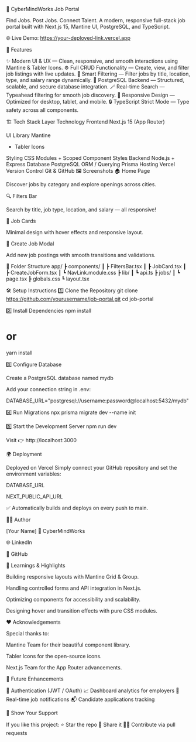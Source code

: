 💼 CyberMindWorks Job Portal

Find Jobs. Post Jobs. Connect Talent.
A modern, responsive full-stack job portal built with Next.js 15, Mantine UI, PostgreSQL, and TypeScript.

🌐 Live Demo: https://your-deployed-link.vercel.app

🚀 Features

✨ Modern UI & UX — Clean, responsive, and smooth interactions using Mantine & Tabler Icons.
⚙️ Full CRUD Functionality — Create, view, and filter job listings with live updates.
📅 Smart Filtering — Filter jobs by title, location, type, and salary range dynamically.
🧠 PostgreSQL Backend — Structured, scalable, and secure database integration.
🪄 Real-time Search — Typeahead filtering for smooth job discovery.
🌈 Responsive Design — Optimized for desktop, tablet, and mobile.
🔒 TypeScript Strict Mode — Type safety across all components.

🏗️ Tech Stack
Layer	Technology
Frontend	Next.js 15 (App Router)

UI Library	Mantine
 + Tabler Icons

Styling	CSS Modules + Scoped Component Styles
Backend	Node.js + Express
Database	PostgreSQL
ORM / Querying	Prisma
Hosting	Vercel
Version Control	Git & GitHub
🖼️ Screenshots
🏠 Home Page

Discover jobs by category and explore openings across cities.

🔍 Filters Bar

Search by title, job type, location, and salary — all responsive!

💬 Job Cards

Minimal design with hover effects and responsive layout.

🧾 Create Job Modal

Add new job postings with smooth transitions and validations.

🧩 Folder Structure
app/
 ┣ components/
 ┃ ┣ FiltersBar.tsx
 ┃ ┣ JobCard.tsx
 ┃ ┣ CreateJobForm.tsx
 ┃ ┗ NavLink.module.css
 ┣ lib/
 ┃ ┗ api.ts
 ┣ jobs/
 ┃ ┗ page.tsx
 ┣ globals.css
 ┗ layout.tsx

🛠️ Setup Instructions
1️⃣ Clone the Repository
git clone https://github.com/yourusername/job-portal.git
cd job-portal

2️⃣ Install Dependencies
npm install
# or
yarn install

3️⃣ Configure Database

Create a PostgreSQL database named mydb

Add your connection string in .env:

DATABASE_URL="postgresql://username:password@localhost:5432/mydb"

4️⃣ Run Migrations
npx prisma migrate dev --name init

5️⃣ Start the Development Server
npm run dev


Visit 👉 http://localhost:3000

🌍 Deployment

Deployed on Vercel
Simply connect your GitHub repository and set the environment variables:

DATABASE_URL

NEXT_PUBLIC_API_URL

✅ Automatically builds and deploys on every push to main.

👨‍💻 Author

[Your Name]
💼 CyberMindWorks

🌐 LinkedIn

🐙 GitHub

🧠 Learnings & Highlights

Building responsive layouts with Mantine Grid & Group.

Handling controlled forms and API integration in Next.js.

Optimizing components for accessibility and scalability.

Designing hover and transition effects with pure CSS modules.

❤️ Acknowledgements

Special thanks to:

Mantine Team for their beautiful component library.

Tabler Icons for the open-source icons.

Next.js Team for the App Router advancements.

🏁 Future Enhancements

🚧 Authentication (JWT / OAuth)
📈 Dashboard analytics for employers
🔔 Real-time job notifications
📬 Candidate applications tracking

🌟 Show Your Support

If you like this project:
⭐ Star the repo
💬 Share it
👩‍💻 Contribute via pull requests
